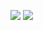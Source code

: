 ![](https://github-readme-stats.vercel.app/api?username=kran27&hide_border=true&theme=github_dark&show_icons=true)
![](https://github-readme-stats.vercel.app/api/top-langs/?username=kran27&hide_border=true&layout=compact&theme=github_dark)
